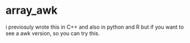 # array_awk
i previosuly wrote this in C++ and also in python and R but if you want to see a awk version, so you can try this.
